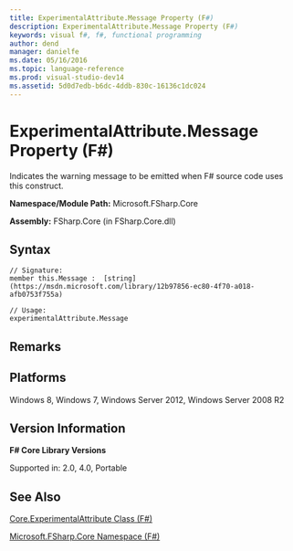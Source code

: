 ```yaml
---
title: ExperimentalAttribute.Message Property (F#)
description: ExperimentalAttribute.Message Property (F#)
keywords: visual f#, f#, functional programming
author: dend
manager: danielfe
ms.date: 05/16/2016
ms.topic: language-reference
ms.prod: visual-studio-dev14
ms.assetid: 5d0d7edb-b6dc-4ddb-830c-16136c1dc024 
---
```


# ExperimentalAttribute.Message Property (F#)

Indicates the warning message to be emitted when F# source code uses this construct.

**Namespace/Module Path:** Microsoft.FSharp.Core

**Assembly:** FSharp.Core (in FSharp.Core.dll)


## Syntax

```
// Signature:
member this.Message :  [string](https://msdn.microsoft.com/library/12b97856-ec80-4f70-a018-afb0753f755a)

// Usage:
experimentalAttribute.Message
```

## Remarks

## Platforms
Windows 8, Windows 7, Windows Server 2012, Windows Server 2008 R2


## Version Information
**F# Core Library Versions**

Supported in: 2.0, 4.0, Portable




## See Also
[Core.ExperimentalAttribute Class &#40;F&#35;&#41;](Core.ExperimentalAttribute-Class-%5BFSharp%5D.md)

[Microsoft.FSharp.Core Namespace &#40;F&#35;&#41;](Microsoft.FSharp.Core-Namespace-%5BFSharp%5D.md)

